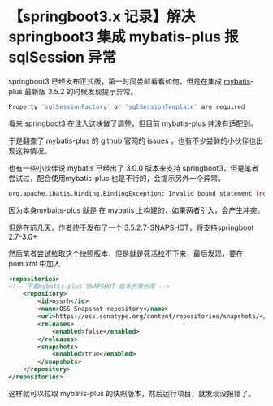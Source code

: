 # 【springboot3.x 记录】解决 springboot3 集成 mybatis-plus 报 sqlSession 异常

springboot3 已经发布正式版，第一时间尝鲜看看如何，但是在集成 [mybatis](https://so.csdn.net/so/search?q=mybatis&spm=1001.2101.3001.7020)-plus 最新版 3.5.2 的时候发现提示异常。

```bash
Property 'sqlSessionFactory' or 'sqlSessionTemplate' are required
```


看来 springboot3 在注入这块做了调整，但目前 mybatis-plus 并没有适配到。

于是翻查了 mybatis-plus 的 github 官网的 issues ，也有不少尝鲜的小伙伴也出现这种情况。

也有一些小伙伴说 mybatis 已经出了 3.0.0 版本来支持 springboot3，但是笔者尝试过，配合使用mybatis-plus 也是不行的，会提示另外一个异常。

```bash
org.apache.ibatis.binding.BindingException: Invalid bound statement (not found)
```


因为本身mybaits-plus 就是 在 mybatis 上构建的，如果两者引入，会产生冲突。

但是在前几天，作者终于发布了一个 3.5.2.7-SNAPSHOT，将支持springboot 2.7-3.0+

然后笔者尝试拉取这个快照版本，但是就是死活拉不下来，最后发现，要在 pom.xml 中加入

```xml
<repositories>
<!-- 下载mybatis-plus SNAPSHOT 版本所需仓库 -->
	<repository>
		<id>ossrh</id>
		<name>OSS Snapshot repository</name>
		<url>https://oss.sonatype.org/content/repositories/snapshots/</url>
		<releases>
			<enabled>false</enabled>
		</releases>
		<snapshots>
			<enabled>true</enabled>
		</snapshots>
	</repository>
</repositories>
```

这样就可以拉取 mybatis-plus 的快照版本，然后运行项目，就发现没报错了。
